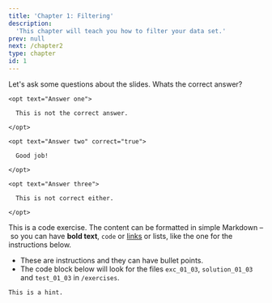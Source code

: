 ```yaml
---
title: 'Chapter 1: Filtering'
description:
  'This chapter will teach you how to filter your data set.'
prev: null
next: /chapter2
type: chapter
id: 1
---
```


<exercise id="1" title="Introduction" type="slides">
  <slides source="chapter1_01_introduction">
  </slides>
</exercise>

<exercise id="2" title="Getting Started">

  Let's ask some questions about the slides. Whats the correct answer?

  <choice>

    <opt text="Answer one">

      This is not the correct answer.

    </opt>

    <opt text="Answer two" correct="true">

      Good job!

    </opt>

    <opt text="Answer three">

      This is not correct either.

    </opt>

  </choice>

</exercise>

<exercise id="3" title="First steps">

  This is a code exercise. The content can be formatted in simple Markdown – so
  you can have **bold text**, `code` or [links](https://spacy.io) or lists, like
  the one for the instructions below.

  - These are instructions and they can have bullet points.
  - The code block below will look for the files `exc_01_03`, `solution_01_03` and
    `test_01_03` in `/exercises`.

  <codeblock id="01_03">

    This is a hint.

  </codeblock>
  
</exercise>
